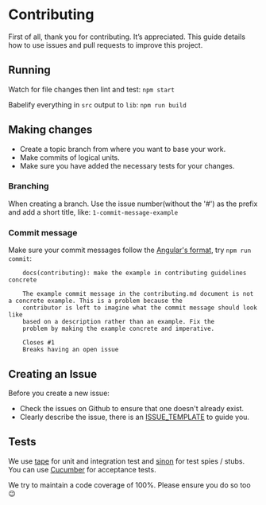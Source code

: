 # Contributing
First of all, thank you for contributing. It’s appreciated. This guide details how to use issues and pull requests to improve this project.

## Running
Watch for file changes then lint and test:
`npm start`

Babelify everything in `src` output to `lib`:
`npm run build`

## Making changes
* Create a topic branch from where you want to base your work.
* Make commits of logical units.
* Make sure you have added the necessary tests for your changes.

### Branching
When creating a branch. Use the issue number(without the '#') as the prefix and add a short title, like: `1-commit-message-example`

### Commit message
Make sure your commit messages follow the [Angular's format](https://github.com/angular/angular.js/blob/master/CONTRIBUTING.md#-git-commit-guidelines), try `npm run commit`:
````
    docs(contributing): make the example in contributing guidelines concrete

    The example commit message in the contributing.md document is not a concrete example. This is a problem because the
    contributor is left to imagine what the commit message should look like
    based on a description rather than an example. Fix the
    problem by making the example concrete and imperative.

    Closes #1
    Breaks having an open issue
````

## Creating an Issue
Before you create a new issue:
  * Check the issues on Github to ensure that one doesn't already exist.
  * Clearly describe the issue, there is an [ISSUE_TEMPLATE](.github/ISSUE_TEMPLATE.md) to guide you.

## Tests
We use [tape](https://github.com/substack/tape) for unit and integration test and [sinon](http://sinonjs.org/) for test spies / stubs. You can use [Cucumber](https://github.com/cucumber/cucumber-js) for acceptance tests.

We try to maintain a code coverage of 100%. Please ensure you do so too 😉
